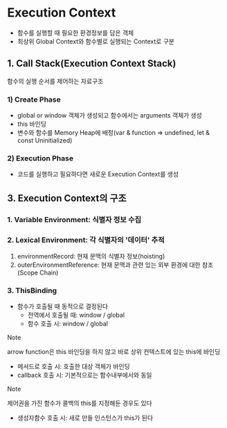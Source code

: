 # Execution Context
- 함수를 실행할 때 필요한 환경정보를 담은 객체
- 최상위 Global Context와 함수별로 실행되는 Context로 구분

## 1. Call Stack(Execution Context Stack)
함수의 실행 순서를 제어하는 자료구조
### 1) Create Phase
- global or window 객체가 생성되고 함수에서는 arguments 객체가 생성
- this 바인딩
- 변수와 함수를 Memory Heap에 배정(var & function => undefined, let & const Uninitialized)
### 2) Execution Phase
- 코드를 실행하고 필요하다면 새로운 Execution Context를 생성

## 3. Execution Context의 구조
### 1. Variable Environment: 식별자 정보 수집
### 2. Lexical Environment: 각 식별자의 '데이터' 추적
1. environmentRecord: 현재 문맥의 식별자 정보(hoisting)
2. outerEnvironmentReference: 현재 문맥과 관련 있는 외부 환경에 대한 참조(Scope Chain)
### 3. ThisBinding
- 함수가 호출될 때 동적으로 결정된다
  - 전역에서 호출될 때: window / global
  - 함수 호출 시: window / global
> [!NOTE]
> arrow function은 this 바인딩을 하지 않고 바로 상위 컨텍스트에 있는 this에 바인딩
 - 메서드로 호출 시: 호출한 대상 객체가 바인딩
 - callback 호출 시: 기본적으로는 함수내부에서와 동일
> [!NOTE]
> 제어권을 가진 함수가 콜백의 this를 지정해둔 경우도 있다
  - 생성자함수 호출 시: 새로 만들 인스턴스가 this가 된다
